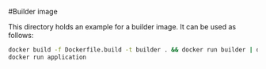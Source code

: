 #Builder image

This directory holds an example for a builder image.
It can be used as follows:

```bash
docker build -f Dockerfile.build -t builder . && docker run builder | docker build -t application -
docker run application
```